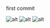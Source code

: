 first commit



![alt](https://github.com/flyer88/JellyCircle/blob/master/gif/indicator_01.gif)
![alt](https://github.com/flyer88/JellyCircle/blob/master/gif/indicator_02.gif)
![alt](https://github.com/flyer88/JellyCircle/blob/master/gif/indicator_03.gif)

